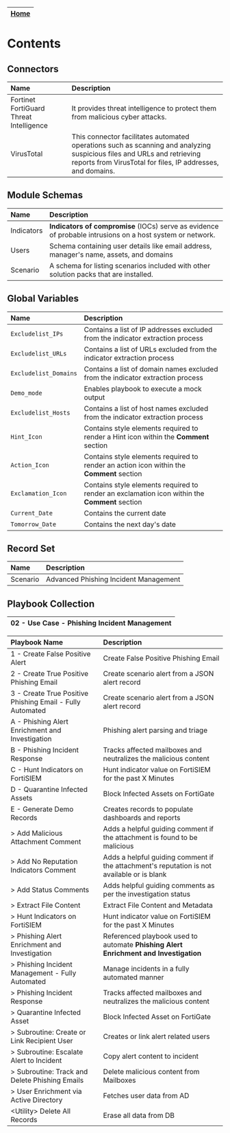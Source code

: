 | [Home](https://github.com/fortinet-fortisoar/solution-pack-phishing-incident-management/blob/release/1.0.0/README.md) |
|-----------------------------------------------------------------------------------------------------------------|

# Contents

## Connectors

| Name                                    | Description                                                                                                                                                                           |
|:----------------------------------------|:--------------------------------------------------------------------------------------------------------------------------------------------------------------------------------------|
| Fortinet FortiGuard Threat Intelligence | It provides threat intelligence to protect them from malicious cyber attacks.                                                                                                         |
| VirusTotal                              | This connector facilitates automated operations such as scanning and analyzing suspicious files and URLs and retrieving reports from VirusTotal for files, IP addresses, and domains. |

## Module Schemas

| Name       | Description                                                                                               |
|:-----------|:----------------------------------------------------------------------------------------------------------|
| Indicators | **Indicators of compromise** (IOCs) serve as evidence of probable intrusions on a host system or network. |
| Users      | Schema containing user details like email address, manager's name, assets, and domains                    |
| Scenario   | A schema for listing scenarios included with other solution packs that are installed.                     |

## Global Variables

| Name                  | Description                                                                                   |
|:----------------------|:----------------------------------------------------------------------------------------------|
| `Excludelist_IPs`     | Contains a list of IP addresses excluded from the indicator extraction process                |
| `Excludelist_URLs`    | Contains a list of URLs excluded from the indicator extraction process                        |
| `Excludelist_Domains` | Contains a list of domain names excluded from the indicator extraction process                |
| `Demo_mode`           | Enables playbook to execute a mock output                                                     |
| `Excludelist_Hosts`   | Contains a list of host names excluded from the indicator extraction process                  |
| `Hint_Icon`           | Contains style elements required to render a Hint icon within the **Comment** section         |
| `Action_Icon`         | Contains style elements required to render an action icon within the **Comment** section      |
| `Exclamation_Icon`    | Contains style elements required to render an exclamation icon within the **Comment** section |
| `Current_Date`        | Contains the current date                                                                     |
| `Tomorrow_Date`       | Contains the next day's date                                                                  |

## Record Set

| Name     | Description                           |
|:---------|:--------------------------------------|
| Scenario | Advanced Phishing Incident Management |

## Playbook Collection

| 02 - Use Case - Phishing Incident Management |
|:---------------------------------------------|

| Playbook Name                                             | Description                                                                                |
|:----------------------------------------------------------|:-------------------------------------------------------------------------------------------|
| 1 - Create False Positive Alert                           | Create False Positive Phishing Email                                                       |
| 2 - Create True Positive Phishing Email                   | Create scenario alert from a JSON alert record                                             |
| 3 - Create True Positive Phishing Email - Fully Automated | Create scenario alert from a JSON alert record                                             |
| A - Phishing Alert Enrichment and Investigation           | Phishing alert parsing and triage                                                          |
| B - Phishing Incident Response                            | Tracks affected mailboxes and neutralizes the malicious content                            |
| C - Hunt Indicators on FortiSIEM                          | Hunt indicator value on FortiSIEM for the past X Minutes                                   |
| D - Quarantine Infected Assets                            | Block Infected Assets on FortiGate                                                         |
| E - Generate Demo Records                                 | Creates records to populate dashboards and reports                                         |
| > Add Malicious Attachment Comment                        | Adds a helpful guiding comment if the attachment is found to be malicious                  |
| > Add No Reputation Indicators Comment                    | Adds a helpful guiding comment if the attachment's reputation is not available or is blank |
| > Add Status Comments                                     | Adds helpful guiding comments as per the investigation status                              |
| > Extract File Content                                    | Extract File Content and Metadata                                                          |
| > Hunt Indicators on FortiSIEM                            | Hunt indicator value on FortiSIEM for the past X Minutes                                   |
| > Phishing Alert Enrichment and Investigation             | Referenced playbook used to automate **Phishing Alert Enrichment and Investigation**       |
| > Phishing Incident Management - Fully Automated          | Manage incidents in a fully automated manner                                               |
| > Phishing Incident Response                              | Tracks affected mailboxes and neutralizes the malicious content                            |
| > Quarantine Infected Asset                               | Block Infected Asset on FortiGate                                                          |
| > Subroutine: Create or Link Recipient User               | Creates or link alert related users                                                        |
| > Subroutine: Escalate Alert to Incident                  | Copy alert content to incident                                                             |
| > Subroutine: Track and Delete Phishing Emails            | Delete malicious content from Mailboxes                                                    |
| > User Enrichment via Active Directory                    | Fetches user data from AD                                                                  |
| \<Utility> Delete All Records                             | Erase all data from DB                                                                     |